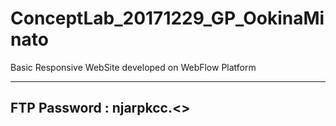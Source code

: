 # ConceptLab_20171229_GP_OokinaMinato
Basic Responsive WebSite developed on WebFlow Platform


----------------------------------------
FTP Password : njarpkcc.<<TheYear>>
----------------------------------------
